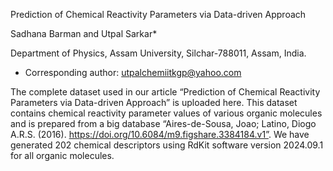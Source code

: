 Prediction of Chemical Reactivity Parameters via Data-driven Approach

Sadhana Barman and Utpal Sarkar*

Department of Physics, Assam University, Silchar-788011, Assam, India. 

 * Corresponding author: utpalchemiitkgp@yahoo.com

The complete dataset used in our article “Prediction of Chemical Reactivity Parameters via Data-driven Approach” is uploaded here.
This dataset contains chemical reactivity parameter values of various organic molecules and is prepared from a big database “Aires-de-Sousa, Joao; Latino, Diogo A.R.S. (2016). https://doi.org/10.6084/m9.figshare.3384184.v1”. We have generated 202 chemical descriptors using RdKit software version 2024.09.1 for all organic molecules. 
